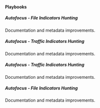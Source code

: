 
#### Playbooks
##### Autofocus - File Indicators Hunting
Documentation and metadata improvements.
##### Autofocus - Traffic Indicators Hunting
Documentation and metadata improvements.
##### Autofocus - Traffic Indicators Hunting
Documentation and metadata improvements.
##### Autofocus - File Indicators Hunting
Documentation and metadata improvements.
